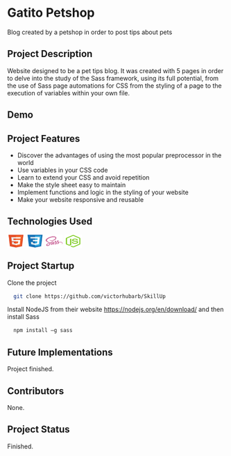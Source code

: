 # Gatito Petshop

Blog created by a petshop in order to post tips about pets

## Project Description

Website designed to be a pet tips blog. It was created with 5 pages in order to delve into the study of the Sass framework, using its full potential, from the use of Sass page automations for CSS from the styling of a page to the execution of variables within your own file.

## Demo



## Project Features

- Discover the advantages of using the most popular preprocessor in the world
- Use variables in your CSS code
- Learn to extend your CSS and avoid repetition
- Make the style sheet easy to maintain
- Implement functions and logic in the styling of your website
- Make your website responsive and reusable

## Technologies Used

<div style="display: inline_block">
  <img align="center" alt="Vic-HTML" height="30" width="40" src="https://raw.githubusercontent.com/devicons/devicon/master/icons/html5/html5-original.svg">
  <img align="center" alt="Vic-CSS" height="30" width="40" src="https://raw.githubusercontent.com/devicons/devicon/master/icons/css3/css3-original.svg">
  <img align="center" alt="Vic-sass" height="30" width="40" src="https://raw.githubusercontent.com/devicons/devicon/master/icons/sass/sass-original.svg">
  <img align="center" alt="Vic-nodejs" height="30" width="40" src="https://raw.githubusercontent.com/devicons/devicon/master/icons/nodejs/nodejs-original.svg">
</div>

## Project Startup

Clone the project

```bash
  git clone https://github.com/victorhubarb/SkillUp
```

Install NodeJS from their website https://nodejs.org/en/download/ and then install Sass

```bash
  npm install –g sass
```

## Future Implementations

Project finished.

## Contributors

None.

## Project Status

Finished.
